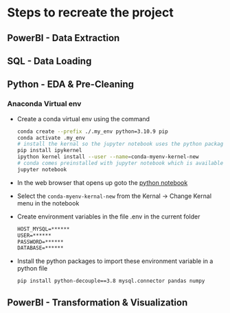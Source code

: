 # Steps to recreate the project
## PowerBI -  Data Extraction
## SQL - Data Loading
## Python - EDA & Pre-Cleaning

### Anaconda Virtual env
* Create a conda virtual env using the command
    ```bash
    conda create --prefix ./.my_env python=3.10.9 pip
    conda activate .my_env
    # install the kernal so the jupyter notebook uses the python packages installed in the virtual env and not the base env
    pip install ipykernel
    ipython kernel install --user --name=conda-myenv-kernel-new
    # conda comes preinstalled with jupyter notebook which is available in the base env
    jupyter notebook
    ```

* In the web browser that opens up goto the [python notebook](python/eda_employee_hiring.ipynb)
* Select the `conda-myenv-kernal-new` from the Kernal -> Change Kernal menu in the notebook
* Create environment variables in the file .env in the current folder
    ```.txt
    HOST_MYSQL=******
    USER=******
    PASSWORD=******
    DATABASE=******
    ```
* Install the python packages to import these environment variable in a python file
    ```bash
    pip install python-decouple==3.8 mysql.connector pandas numpy
    ```

## PowerBI - Transformation & Visualization